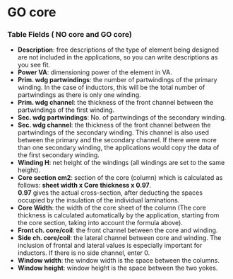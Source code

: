 # GO core

### Table Fields ( NO core and GO core)
- **Description**: free descriptions of the type of element being designed are not included in the applications, so you can write descriptions as you see fit.
- **Power VA**: dimensioning power of the element in VA.
- **Prim. wdg partwindings**: the number of partwindings of the primary winding. In the case of inductors, this will be the total number of partwindings as there is only one winding.
- **Prim. wdg channel**: the thickness of the front channel between the partwindings of the first winding.
- **Sec. wdg partwindings**: No. of partwindings of the secondary winding. 
- **Sec. wdg channel**: the thickness of the front channel between the partwindings of the secondary winding. This channel is also used between the primary and the secondary channel. If there were more than one secondary winding, the applications would copy the data of the first secondary winding.
- **Winding H**: net height of the windings 
(all windings are set to the same height).
- **Core section cm2**: section of the core (column) which is calculated as follows: **sheet width x Core thickness x 0.97**. <br>
**0.97** gives the actual cross-section, after deducting the spaces occupied by the insulation of the individual laminations.
- **Core Width**: the width of the core sheet of the column (The core thickness is calculated automatically by the application, starting from the core section, taking into account the formula above).
- **Front ch. core/coil**: the front channel between the core and winding.
- **Side ch. core/coil**: the lateral channel between core and winding. The inclusion of frontal and lateral values is especially important for inductors. If there is no side channel, enter 0.
- **Window width**: the window width is the space between the columns.
- **Window height**: window height is the space between the two yokes.
